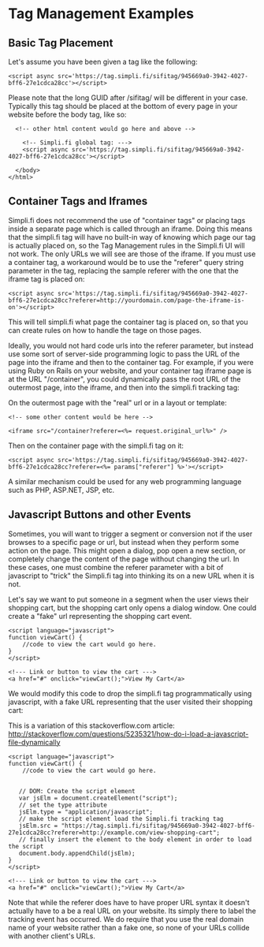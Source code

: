 
# Tag Management Examples

## Basic Tag Placement
Let's assume you have been given a tag like the following:

```
<script async src='https://tag.simpli.fi/sifitag/945669a0-3942-4027-bff6-27e1cdca28cc'></script>
```

Please note that the long GUID after /sifitag/ will be different in your case.  Typically this tag should be placed at the bottom of every page in your website before the body tag, like so:

```
  <!-- other html content would go here and above -->

    <!-- Simpli.fi global tag: --->
    <script async src='https://tag.simpli.fi/sifitag/945669a0-3942-4027-bff6-27e1cdca28cc'></script>

  </body>
</html>
```

## Container Tags and Iframes

Simpli.fi does not recommend the use of "container tags" or placing tags inside a separate page which is called through an iframe. Doing this means that the simpli.fi tag will have no built-in way of knowing which page our tag is actually placed on, so the Tag Management rules in the Simpli.fi UI will not work.  The only URLs we will see are those of the iframe.  If you must use a container tag, a workaround would be to use the "referer" query string parameter in the tag, replacing the sample referer with the one that the iframe tag is placed on:


```
<script async src='https://tag.simpli.fi/sifitag/945669a0-3942-4027-bff6-27e1cdca28cc?referer=http://yourdomain.com/page-the-iframe-is-on'></script>

```

This will tell simpli.fi what page the container tag is placed on, so that you can create rules on how to handle the tage on those pages. 

Ideally, you would not hard code urls into the referer parameter, but instead use some sort of server-side programming logic to pass the URL of the page into the iframe and then to the container tag.  For example, if you were using Ruby on Rails on your website, and your container tag iframe page is at the URL "/container", you could dynamically pass the root URL of the outermost page, into the iframe, and then into the simpli.fi tracking tag:

On the outermost page with the "real" url or in a layout or template:

```
<!-- some other content would be here -->

<iframe src="/container?referer=<%= request.original_url%>" />
```

Then on the container page with the simpli.fi tag on it:

```
<script async src='https://tag.simpli.fi/sifitag/945669a0-3942-4027-bff6-27e1cdca28cc?referer=<%= params["referer"] %>'></script>
```

A similar mechanism could be used for any web programming language such as PHP, ASP.NET, JSP, etc.  

## Javascript Buttons and other Events

Sometimes, you will want to trigger a segment or conversion not if the user browses to a specific page or url, but instead when they perform some action on the page.  This might open a dialog, pop open a new section, or completely change the content of the page without changing the url.  In these cases, one must combine the referer parameter with a bit of javascript to "trick" the Simpli.fi tag into thinking its on a new URL when it is not.

Let's say we want to put someone in a segment when the user views their shopping cart, but the shopping cart only opens a dialog window.  One could create a "fake" url representing the shopping cart event. 

```
<script language="javascript">
function viewCart() {
	//code to view the cart would go here.
}
</script>

<!--- Link or button to view the cart --->
<a href="#" onclick="viewCart();">View My Cart</a>
```

We would modify this code to drop the simpli.fi tag programmatically using javascript, with a fake URL representing that the user visited their shopping cart:

	
This is a variation of this stackoverflow.com article:
http://stackoverflow.com/questions/5235321/how-do-i-load-a-javascript-file-dynamically

```
<script language="javascript">
function viewCart() {
	//code to view the cart would go here.

	
   // DOM: Create the script element
   var jsElm = document.createElement("script");
   // set the type attribute
   jsElm.type = "application/javascript";
   // make the script element load the Simpli.fi tracking tag
   jsElm.src = "https://tag.simpli.fi/sifitag/945669a0-3942-4027-bff6-27e1cdca28cc?referer=http://example.com/view-shopping-cart";
   // finally insert the element to the body element in order to load the script
   document.body.appendChild(jsElm);
}
</script>

<!--- Link or button to view the cart --->
<a href="#" onclick="viewCart();">View My Cart</a>
```

Note that while the referer does have to have proper URL syntax it doesn't actually have to a be a real URL on your website.  Its simply there to label the tracking event has occurred.  We do require that you use the real domain name of your website rather than a fake one, so none of your URLs collide with another client's URLs.  
